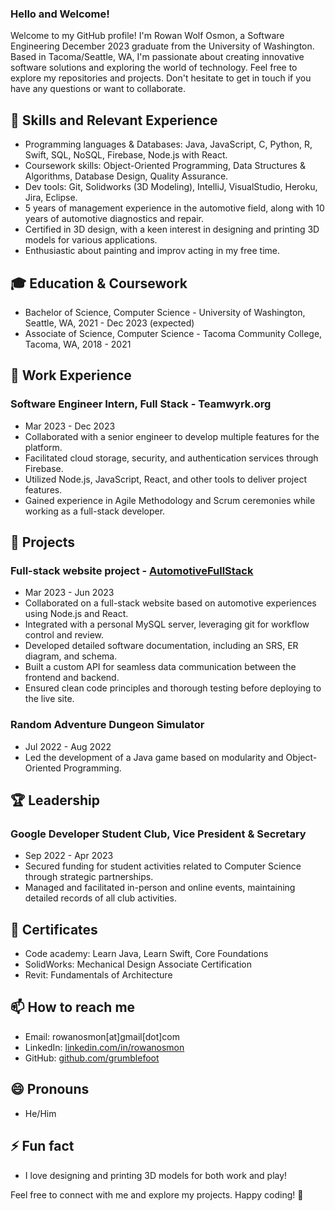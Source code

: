 
### Hello and Welcome!

Welcome to my GitHub profile! I'm Rowan Wolf Osmon, a Software Engineering December 2023 graduate from the University of Washington. Based in Tacoma/Seattle, WA, I'm passionate about creating innovative software solutions and exploring the world of technology. Feel free to explore my repositories and projects. Don't hesitate to get in touch if you have any questions or want to collaborate.

## 🔧 Skills and Relevant Experience

- Programming languages & Databases: Java, JavaScript, C, Python, R, Swift, SQL, NoSQL, Firebase, Node.js with React.
- Coursework skills: Object-Oriented Programming, Data Structures & Algorithms, Database Design, Quality Assurance.
- Dev tools: Git, Solidworks (3D Modeling), IntelliJ, VisualStudio, Heroku, Jira, Eclipse.
- 5 years of management experience in the automotive field, along with 10 years of automotive diagnostics and repair.
- Certified in 3D design, with a keen interest in designing and printing 3D models for various applications.
- Enthusiastic about painting and improv acting in my free time.

## 🎓 Education & Coursework

- Bachelor of Science, Computer Science - University of Washington, Seattle, WA, 2021 - Dec 2023 (expected)
- Associate of Science, Computer Science - Tacoma Community College, Tacoma, WA, 2018 - 2021

## 💼 Work Experience

### Software Engineer Intern, Full Stack - Teamwyrk.org

- Mar 2023 - Dec 2023
- Collaborated with a senior engineer to develop multiple features for the platform.
- Facilitated cloud storage, security, and authentication services through Firebase.
- Utilized Node.js, JavaScript, React, and other tools to deliver project features.
- Gained experience in Agile Methodology and Scrum ceremonies while working as a full-stack developer.

## 🚀 Projects

### Full-stack website project - [AutomotiveFullStack](https://github.com/grumblefoot/AutomotiveFullStack)

- Mar 2023 - Jun 2023
- Collaborated on a full-stack website based on automotive experiences using Node.js and React.
- Integrated with a personal MySQL server, leveraging git for workflow control and review.
- Developed detailed software documentation, including an SRS, ER diagram, and schema.
- Built a custom API for seamless data communication between the frontend and backend.
- Ensured clean code principles and thorough testing before deploying to the live site.

### Random Adventure Dungeon Simulator

- Jul 2022 - Aug 2022
- Led the development of a Java game based on modularity and Object-Oriented Programming.

## 🏆 Leadership

### Google Developer Student Club, Vice President & Secretary

- Sep 2022 - Apr 2023
- Secured funding for student activities related to Computer Science through strategic partnerships.
- Managed and facilitated in-person and online events, maintaining detailed records of all club activities.

## 📜 Certificates

- Code academy: Learn Java, Learn Swift, Core Foundations
- SolidWorks: Mechanical Design Associate Certification
- Revit: Fundamentals of Architecture

## 📫 How to reach me

- Email: rowanosmon[at]gmail[dot]com
- LinkedIn: [linkedin.com/in/rowanosmon](https://linkedin.com/in/rowanosmon)
- GitHub: [github.com/grumblefoot](https://github.com/grumblefoot)

## 😄 Pronouns

- He/Him

## ⚡ Fun fact

- I love designing and printing 3D models for both work and play!

Feel free to connect with me and explore my projects. Happy coding! 🚀
